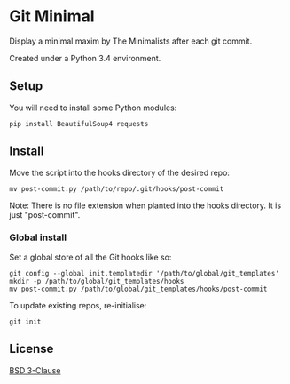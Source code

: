 # Git Minimal

Display a minimal maxim by The Minimalists after each git commit.

Created under a Python 3.4 environment.

## Setup

You will need to install some Python modules:

    pip install BeautifulSoup4 requests

## Install

Move the script into the hooks directory of the desired repo:

    mv post-commit.py /path/to/repo/.git/hooks/post-commit

Note: There is no file extension when planted into the hooks directory.
It is just "post-commit".

### Global install

Set a global store of all the Git hooks like so:

    git config --global init.templatedir '/path/to/global/git_templates'
    mkdir -p /path/to/global/git_templates/hooks
    mv post-commit.py /path/to/global/git_templates/hooks/post-commit

To update existing repos, re-initialise:

    git init

## License

[BSD 3-Clause](http://opensource.org/licenses/BSD-3-Clause)
